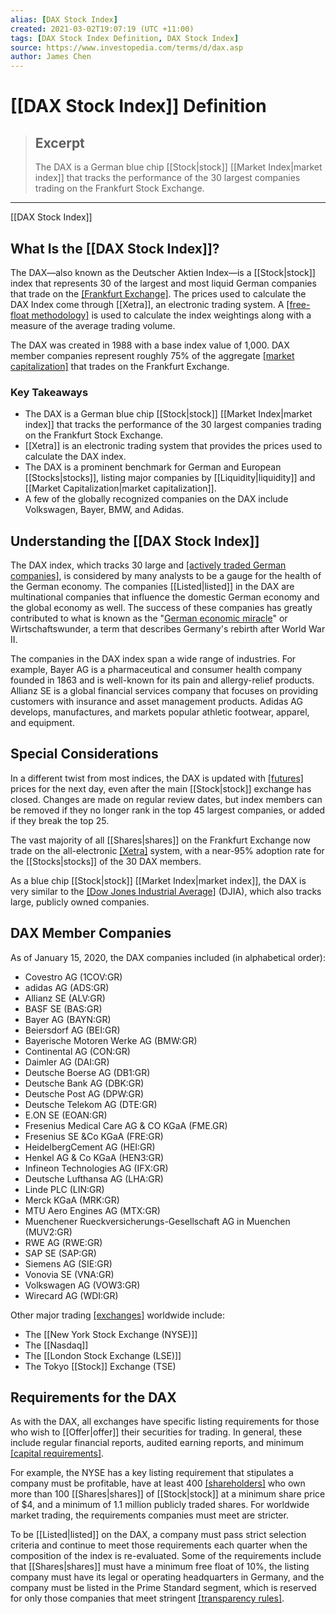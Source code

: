 ```yaml
---
alias: [DAX Stock Index]
created: 2021-03-02T19:07:19 (UTC +11:00)
tags: [DAX Stock Index Definition, DAX Stock Index]
source: https://www.investopedia.com/terms/d/dax.asp
author: James Chen
---
```


# [[DAX Stock Index]] Definition

> ## Excerpt
> The DAX is a German blue chip [[Stock|stock]] [[Market Index|market index]] that tracks the performance of the 30 largest companies trading on the Frankfurt Stock Exchange.

---

[[DAX Stock Index]]
## What Is the [[DAX Stock Index]]?

The DAX—also known as the Deutscher Aktien Index—is a [[Stock|stock]] index that represents 30 of the largest and most liquid German companies that trade on the [[Frankfurt Exchange]](https://www.investopedia.com/terms/f/frankfurt-stock-exchange-fra-.f.asp). The prices used to calculate the DAX Index come through [[Xetra]], an electronic trading system. A [[free-float methodology]](https://www.investopedia.com/terms/f/freefloatmethodology.asp) is used to calculate the index weightings along with a measure of the average trading volume.

The DAX was created in 1988 with a base index value of 1,000. DAX member companies represent roughly 75% of the aggregate [[market capitalization]](https://www.investopedia.com/terms/m/marketcapitalization.asp) that trades on the Frankfurt Exchange.

### Key Takeaways

-   The DAX is a German blue chip [[Stock|stock]] [[Market Index|market index]] that tracks the performance of the 30 largest companies trading on the Frankfurt Stock Exchange.
-   [[Xetra]] is an electronic trading system that provides the prices used to calculate the DAX index.
-   The DAX is a prominent benchmark for German and European [[Stocks|stocks]], listing major companies by [[Liquidity|liquidity]] and [[Market Capitalization|market capitalization]].
-   A few of the globally recognized companies on the DAX include Volkswagen, Bayer, BMW, and Adidas.

## Understanding the [[DAX Stock Index]]

The DAX index, which tracks 30 large and [[actively traded German companies]](https://www.investopedia.com/articles/active-trading/021115/how-find-most-actively-traded-[[Stocks|stocks]].asp), is considered by many analysts to be a gauge for the health of the German economy. The companies [[Listed|listed]] in the DAX are multinational companies that influence the domestic German economy and the global economy as well. The success of these companies has greatly contributed to what is known as the "[German economic miracle](https://www.investopedia.com/articles/[[Economics|economics]]/09/german-economic-miracle.asp)" or Wirtschaftswunder, a term that describes Germany's rebirth after World War II.

The companies in the DAX index span a wide range of industries. For example, Bayer AG is a pharmaceutical and consumer health company founded in 1863 and is well-known for its pain and allergy-relief products. Allianz SE is a global financial services company that focuses on providing customers with insurance and asset management products. Adidas AG develops, manufactures, and markets popular athletic footwear, apparel, and equipment.

## Special Considerations

In a different twist from most indices, the DAX is updated with [[futures]](https://www.investopedia.com/terms/f/[[Futures|futures]].asp) prices for the next day, even after the main [[Stock|stock]] exchange has closed. Changes are made on regular review dates, but index members can be removed if they no longer rank in the top 45 largest companies, or added if they break the top 25.

The vast majority of all [[Shares|shares]] on the Frankfurt Exchange now trade on the all-electronic [[Xetra]](https://www.investopedia.com/terms/x/[[Xetra|xetra]].asp) system, with a near-95% adoption rate for the [[Stocks|stocks]] of the 30 DAX members.

As a blue chip [[Stock|stock]] [[Market Index|market index]], the DAX is very similar to the [[Dow Jones Industrial Average]](https://www.investopedia.com/terms/d/djia.asp) (DJIA), which also tracks large, publicly owned companies.

## DAX Member Companies

As of January 15, 2020, the DAX companies included (in alphabetical order):

-   Covestro AG (1COV:GR)
-   adidas AG (ADS:GR)
-   Allianz SE (ALV:GR)
-   BASF SE (BAS:GR)
-   Bayer AG (BAYN:GR)
-   Beiersdorf AG (BEI:GR)
-   Bayerische Motoren Werke AG (BMW:GR)
-   Continental AG (CON:GR)
-   Daimler AG (DAI:GR)
-   Deutsche Boerse AG (DB1:GR)
-   Deutsche Bank AG (DBK:GR)
-   Deutsche Post AG (DPW:GR)
-   Deutsche Telekom AG (DTE:GR)
-   E.ON SE (EOAN:GR)
-   Fresenius Medical Care AG & CO KGaA (FME.GR)
-   Fresenius SE &Co KGaA (FRE:GR)
-   HeidelbergCement AG (HEI:GR)
-   Henkel AG & Co KGaA (HEN3:GR)
-   Infineon Technologies AG (IFX:GR)
-   Deutsche Lufthansa AG (LHA:GR)
-   Linde PLC (LIN:GR)
-   Merck KGaA (MRK:GR)
-   MTU Aero Engines AG (MTX:GR)
-   Muenchener Rueckversicherungs-Gesellschaft AG in Muenchen (MUV2:GR)
-   RWE AG (RWE:GR)
-   SAP SE (SAP:GR)
-   Siemens AG (SIE:GR)
-   Vonovia SE (VNA:GR)
-   Volkswagen AG (VOW3:GR)
-   Wirecard AG (WDI:GR)

Other major trading [[exchanges]](https://www.investopedia.com/terms/e/exchange.asp) worldwide include:

-   The [[New York Stock Exchange (NYSE)]]
-   The [[Nasdaq]]
-   The [[London Stock Exchange (LSE)]]
-   The Tokyo [[Stock]] Exchange (TSE)

## Requirements for the DAX

As with the DAX, all exchanges have specific listing requirements for those who wish to [[Offer|offer]] their securities for trading. In general, these include regular financial reports, audited earning reports, and minimum [[capital requirements]](https://www.investopedia.com/terms/c/capitalrequirement.asp).

For example, the NYSE has a key listing requirement that stipulates a company must be profitable, have at least 400 [[shareholders]](https://www.investopedia.com/terms/s/shareholder.asp) who own more than 100 [[Shares|shares]] of [[Stock|stock]] at a minimum share price of $4, and a minimum of 1.1 million publicly traded shares. For worldwide market trading, the requirements companies must meet are stricter.

To be [[Listed|listed]] on the DAX, a company must pass strict selection criteria and continue to meet those requirements each quarter when the composition of the index is re-evaluated. Some of the requirements include that [[Shares|shares]] must have a minimum free float of 10%, the listing company must have its legal or operating headquarters in Germany, and the company must be listed in the Prime Standard segment, which is reserved for only those companies that meet stringent [[transparency rules]](https://www.investopedia.com/terms/t/transparency.asp).

